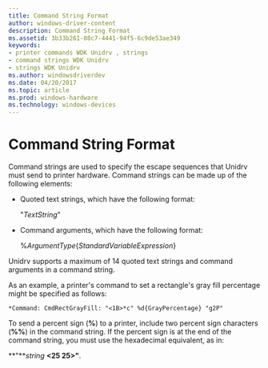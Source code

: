 ```yaml
---
title: Command String Format
author: windows-driver-content
description: Command String Format
ms.assetid: 3b33b261-08c7-4441-94f5-6c9de53ae349
keywords:
- printer commands WDK Unidrv , strings
- command strings WDK Unidrv
- strings WDK Unidrv
ms.author: windowsdriverdev
ms.date: 04/20/2017
ms.topic: article
ms.prod: windows-hardware
ms.technology: windows-devices
---
```


# Command String Format





Command strings are used to specify the escape sequences that Unidrv must send to printer hardware. Command strings can be made up of the following elements:

-   Quoted text strings, which have the following format:

    "*TextString*"

-   Command arguments, which have the following format:

    %*ArgumentType*{*StandardVariableExpression*}

Unidrv supports a maximum of 14 quoted text strings and command arguments in a command string.

As an example, a printer's command to set a rectangle's gray fill percentage might be specified as follows:

```
*Command: CmdRectGrayFill: "<1B>*c" %d{GrayPercentage} "g2P"
```

To send a percent sign (**%**) to a printer, include two percent sign characters (**%%**) in the command string. If the percent sign is at the end of the command string, you must use the hexadecimal equivalent, as in:

**"***string* **&lt;25 25&gt;"**.

 

 




